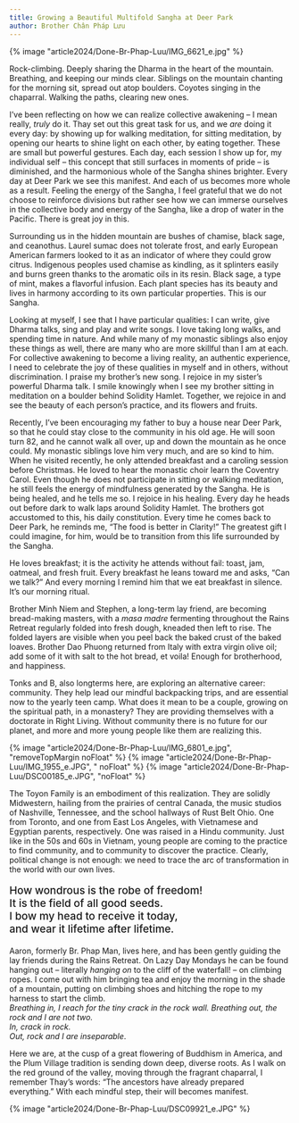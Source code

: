 ```yaml
---
title: Growing a Beautiful Multifold Sangha at Deer Park
author: Brother Chân Pháp Lưu
---
```


{% image "article2024/Done-Br-Phap-Luu/IMG_6621_e.jpg" %}

<div class="removeIndentInFollowingElem removeTopMarginInFollowingElem"></div>

Rock-climbing. Deeply sharing the Dharma in the heart of the mountain. Breathing, and keeping our minds clear. Siblings on the mountain chanting for the morning sit, spread out atop boulders. Coyotes singing in the chaparral. Walking the paths, clearing new ones.

I’ve been reflecting on how we can realize collective awakening – I mean really, *truly* do it. Thay set out this great task for us, and we *are* doing it every day: by showing up for walking meditation, for sitting meditation, by opening our hearts to shine light on each other, by eating together. These are small but powerful gestures. Each day, each session I show up for, my individual self – this concept that still surfaces in moments of pride – is diminished, and the harmonious whole of the Sangha shines brighter. Every day at Deer Park we see this manifest. And each of us becomes more whole as a result. Feeling the energy of the Sangha, I feel grateful that we do not choose to reinforce divisions but rather see how we can immerse ourselves in the collective body and energy of the Sangha, like a drop of water in the Pacific. There is great joy in this.

Surrounding us in the hidden mountain are bushes of chamise, black sage, and ceanothus. Laurel sumac does not tolerate frost, and early European American farmers looked to it as an indicator of where they could grow citrus. Indigenous peoples used chamise as kindling, as it splinters easily and burns green thanks to the aromatic oils in its resin. Black sage, a type of mint, makes a flavorful infusion. Each plant species has its beauty and lives in harmony according to its own particular properties. This is our Sangha.

Looking at myself, I see that I have particular qualities: I can write, give Dharma talks, sing and play and write songs. I love taking long walks, and spending time in nature. And while many of my monastic siblings also enjoy these things as well, there are many who are more skillful than I am at each. For collective awakening to become a living reality, an authentic experience, I need to celebrate the joy of these qualities in myself and in others, without discrimination. I praise my brother’s new song. I rejoice in my sister’s powerful Dharma talk. I smile knowingly when I see my brother sitting in meditation on a boulder behind Solidity Hamlet. Together, we rejoice in and see the beauty of each person’s practice, and its flowers and fruits.

Recently, I’ve been encouraging my father to buy a house near Deer Park, so that he could stay close to the community in his old age. He will soon turn 82, and he cannot walk all over, up and down the mountain as he once could. My monastic siblings love him very much, and are so kind to him. When he visited recently, he only attended breakfast and a caroling session before Christmas. He loved to hear the monastic choir learn the Coventry Carol. Even though he does not participate in sitting or walking meditation, he still feels the energy of mindfulness generated by the Sangha. He is being healed, and he tells me so. I rejoice in his healing. Every day he heads out before dark to walk laps around Solidity Hamlet. The brothers got accustomed to this, his daily constitution. Every time he comes back to Deer Park, he reminds me, “The food is better in Clarity!” The greatest gift I could imagine, for him, would be to transition from this life surrounded by the Sangha.

He loves breakfast; it is the activity he attends without fail: toast, jam, oatmeal, and fresh fruit. Every breakfast he leans toward me and asks, “Can we talk?” And every morning I remind him that we eat breakfast in silence. It’s our morning ritual.

Brother Minh Niem and Stephen, a long-term lay friend, are becoming bread-making masters, with a *masa madre* fermenting throughout the Rains Retreat regularly folded into fresh dough, kneaded then left to rise. The folded layers are visible when you peel back the baked crust of the baked loaves. Brother Dao Phuong returned from Italy with extra virgin olive oil; add some of it with salt to the hot bread, et voila! Enough for brotherhood, and happiness.

Tonks and B, also longterms here, are exploring an alternative career: community. They help lead our mindful backpacking trips, and are essential now to the yearly teen camp. What does it mean to be a couple, growing on the spiritual path, in a monastery? They are providing themselves with a doctorate in Right Living. Without community there is no future for our planet, and more and more young people like them are realizing this.


{% image "article2024/Done-Br-Phap-Luu/IMG_6801_e.jpg", "removeTopMargin noFloat" %}
{% image "article2024/Done-Br-Phap-Luu/IMG_1955_e.JPG", " 
noFloat" %}
{% image "article2024/Done-Br-Phap-Luu/DSC00185_e.JPG", "noFloat" %}

<div class="page-break"></div>

The Toyon Family is an embodiment of this realization. They are solidly Midwestern, hailing from the prairies of central Canada, the music studios of Nashville, Tennessee, and the school hallways of Rust Belt Ohio. One from Toronto, and one from East Los Angeles, with Vietnamese and Egyptian parents, respectively. One was raised in a Hindu community. Just like in the 50s and 60s in Vietnam, young people are coming to the practice to find community, and to community to discover the practice. Clearly, political change is not enough: we need to trace the arc of transformation in the world with our own lives.

<p class="pull-quote" style="font-size: 135%; font-weight: 500;">How wondrous is the robe of freedom!<br/>
It is the field of all good seeds.<br/>
I bow my head to receive it today,<br/>
and wear it lifetime after lifetime.</p>

<!-- <div class="verse"><p>How wondrous is the robe of freedom!<br/>
It is the field of all good seeds.<br/>
I bow my head to receive it today,<br/>
and wear it lifetime after lifetime.</p></div> -->

Aaron, formerly Br. Phap Man, lives here, and has been gently guiding the lay friends during the Rains Retreat. On Lazy Day Mondays he can be found hanging out – literally *hanging on* to the cliff of the waterfall! – on climbing ropes. I come out with him bringing tea and enjoy the morning in the shade of a mountain, putting on climbing shoes and hitching the rope to my harness to start the climb. <br/>*Breathing in, I reach for the tiny crack in the rock wall. Breathing out, the rock and I are not two. <br/>In, crack in rock. <br/>Out, rock and I are inseparable*.

Here we are, at the cusp of a great flowering of Buddhism in America, and the Plum Village tradition is sending down deep, diverse roots. As I walk on the red ground of the valley, moving through the fragrant chaparral, I remember Thay’s words: “The ancestors have already prepared everything.” With each mindful step, their will becomes manifest.

<div class="article-end"></div>

{% image "article2024/Done-Br-Phap-Luu/DSC09921_e.JPG" %}
